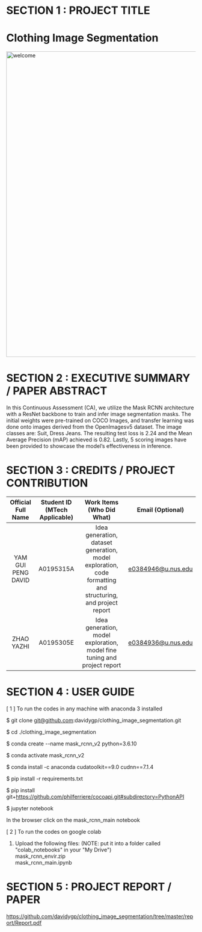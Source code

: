 # SECTION 1 : PROJECT TITLE
# Clothing Image Segmentation
<img width="812" alt="welcome" src="https://user-images.githubusercontent.com/31118924/79683065-fad22e00-8259-11ea-9e1c-c2401a3129b1.PNG">


# SECTION 2 : EXECUTIVE SUMMARY / PAPER ABSTRACT
In this Continuous Assessment (CA), we utilize the Mask RCNN architecture with a ResNet backbone to train and infer image segmentation masks. The initial weights were pre-trained on COCO Images, and transfer learning was done onto images derived from the OpenImagesv5 dataset. The image classes are: Suit, Dress Jeans. The resulting test loss is 2.24 and the Mean Average Precision (mAP) achieved is 0.82. Lastly, 5 scoring images have been provided to showcase the model’s effectiveness in inference.


# SECTION 3 : CREDITS / PROJECT CONTRIBUTION

| Official Full Name | Student ID (MTech Applicable)| Work Items (Who Did What) | Email (Optional) |
| :---: | :---: | :---: | :---: |
| YAM GUI PENG DAVID | A0195315A | Idea generation, dataset generation, model exploration, code formatting and structuring, and project report | e0384946@u.nus.edu |
| ZHAO YAZHI | A0195305E | Idea generation, model exploration, model fine tuning and project report | e0384936@u.nus.edu |


# SECTION 4 : USER GUIDE
[ 1 ] To run the codes in any machine with anaconda 3 installed

$ git clone git@github.com:davidygp/clothing_image_segmentation.git

$ cd ./clothing_image_segmentation

$ conda create --name mask_rcnn_v2 python=3.6.10

$ conda activate mask_rcnn_v2

$ conda install -c anaconda cudatoolkit==9.0 cudnn==7.1.4

$ pip install -r requirements.txt

$ pip install git+https://github.com/philferriere/cocoapi.git#subdirectory=PythonAPI

$ jupyter notebook

In the browser click on the mask_rcnn_main notebook


[ 2 ] To run the codes on google colab

1) Upload the following files:
   (NOTE: put it into a folder called "colab_notebooks" in your "My Drive")  
   mask_rcnn_envir.zip  
   mask_rcnn_main.ipynb   


# SECTION 5 : PROJECT REPORT / PAPER
<Github File Link> https://github.com/davidygp/clothing_image_segmentation/tree/master/report/Report.pdf
